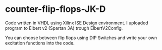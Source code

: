 # counter-flip-flops-JK-D
Code written in VHDL using Xilinx ISE Design environment.
I uploaded program to Elbert v2 (Spartan 3A) trough ElbertV2Config.

You can choose between flip flops using DIP Switches and write your own excitation functions into the code.
